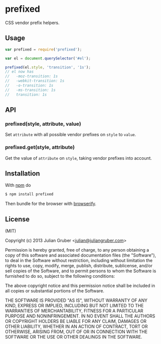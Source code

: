 
# prefixed

CSS vendor prefix helpers.

## Usage

```js
var prefixed = require('prefixed');

var el = document.querySelector('#el');

prefixed(el.style, 'transition', '1s');
// el now has
//   -moz-transition: 1s
//   -webkit-transition: 1s
//   -o-transition: 1s
//   -ms-transition: 1s
//   transition: 1s
```

## API

### prefixed(style, attribute, value)

Set `attribute` with all possible vendor prefixes on `style` to `value`.

### prefixed.get(style, attribute)

Get the value of `attribute` on `style`, taking vendor prefixes into account.

## Installation

With [npm](http://npmjs.org) do

```bash
$ npm install prefixed
```

Then bundle for the browser with
[browserify](https://github.com/substack/browserify).

## License

(MIT)

Copyright (c) 2013 Julian Gruber &lt;julian@juliangruber.com&gt;

Permission is hereby granted, free of charge, to any person obtaining a copy of
this software and associated documentation files (the "Software"), to deal in
the Software without restriction, including without limitation the rights to
use, copy, modify, merge, publish, distribute, sublicense, and/or sell copies
of the Software, and to permit persons to whom the Software is furnished to do
so, subject to the following conditions:

The above copyright notice and this permission notice shall be included in all
copies or substantial portions of the Software.

THE SOFTWARE IS PROVIDED "AS IS", WITHOUT WARRANTY OF ANY KIND, EXPRESS OR
IMPLIED, INCLUDING BUT NOT LIMITED TO THE WARRANTIES OF MERCHANTABILITY,
FITNESS FOR A PARTICULAR PURPOSE AND NONINFRINGEMENT. IN NO EVENT SHALL THE
AUTHORS OR COPYRIGHT HOLDERS BE LIABLE FOR ANY CLAIM, DAMAGES OR OTHER
LIABILITY, WHETHER IN AN ACTION OF CONTRACT, TORT OR OTHERWISE, ARISING FROM,
OUT OF OR IN CONNECTION WITH THE SOFTWARE OR THE USE OR OTHER DEALINGS IN THE
SOFTWARE.
